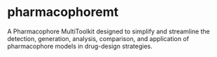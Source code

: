 # pharmacophoremt
A Pharmacophore MultiToolkit designed to simplify and streamline the detection, generation, analysis, comparison, and application of pharmacophore models in drug-design strategies.
